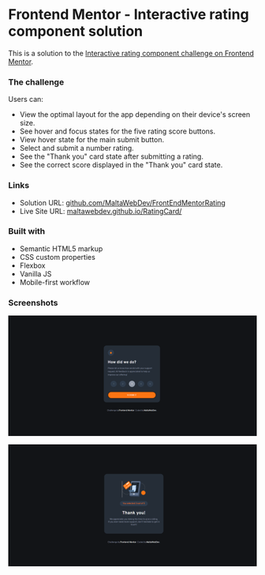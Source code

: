 # Frontend Mentor - Interactive rating component solution

This is a solution to the [Interactive rating component challenge on Frontend Mentor](https://www.frontendmentor.io/challenges/interactive-rating-component-koxpeBUmI).

### The challenge

Users can:

- View the optimal layout for the app depending on their device's screen size.
- See hover and focus states for the five rating score buttons.
- View hover state for the main submit button.
- Select and submit a number rating.
- See the "Thank you" card state after submitting a rating.
- See the correct score displayed in the "Thank you" card state.

### Links

- Solution URL: [github.com/MaltaWebDev/FrontEndMentorRating](https://github.com/MaltaWebDev/FrontEndMentorRating)
- Live Site URL: [maltawebdev.github.io/RatingCard/](https://maltawebdev.github.io/RatingCard/)

### Built with

- Semantic HTML5 markup
- CSS custom properties
- Flexbox
- Vanilla JS
- Mobile-first workflow

### Screenshots

![](./images/screenshot1.jpg)

![](./images/screenshot2.jpg)
